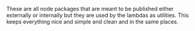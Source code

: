 These are all node packages that are meant to be published either externally or internally but they are used by the lambdas as utilities. This keeps everything nice and simple and clean and in the same places.
